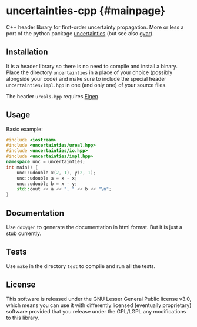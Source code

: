 # uncertainties-cpp {#mainpage}

C++ header library for first-order uncertainty propagation. More or less a port
of the python package [uncertainties](https://github.com/lebigot/uncertainties)
(but see also [gvar](https://github.com/gplepage/gvar)).

## Installation

It is a header library so there is no need to compile and install a binary.
Place the directory `uncertainties` in a place of your choice (possibly
alongside your code) and make sure to include the special header
`uncertainties/impl.hpp` in one (and only one) of your source files.

The header `ureals.hpp` requires [Eigen](http://eigen.tuxfamily.org).

## Usage

Basic example:
~~~cpp
#include <iostream>
#include <uncertainties/ureal.hpp>
#include <uncertainties/io.hpp>
#include <uncertainties/impl.hpp>
namespace unc = uncertainties;
int main() {
    unc::udouble x(2, 1), y(2, 1);
    unc::udouble a = x - x;
    unc::udouble b = x - y;
    std::cout << a << ", " << b << "\n";
}
~~~

## Documentation

Use `doxygen` to generate the documentation in html format. But it is just a
stub currently.

## Tests

Use `make` in the directory `test` to compile and run all the tests.

## License

This software is released under the GNU Lesser General Public license v3.0,
which means you can use it with differently licensed (eventually proprietary)
software provided that you release under the GPL/LGPL any modifications to this
library.
